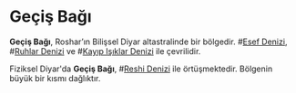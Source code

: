 # Geçiş Bağı

**Geçiş Bağı**, Roshar’ın Bilişsel Diyar altastralinde bir bölgedir. #[Esef Denizi](locations/sea-of-regret), #[Ruhlar Denizi](locations/sea-of-souls) ve #[Kayıp Işıklar Denizi](locations/sea-of-lost-lights) ile çevrilidir.  

Fiziksel Diyar'da **Geçiş Bağı**, #[Reshi Denizi](locations/reshi-sea) ile örtüşmektedir. Bölgenin büyük bir kısmı dağlıktır.
